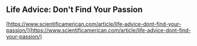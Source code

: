 ## Life Advice: Don't Find Your Passion
  
  [https://www.scientificamerican.com/article/life-advice-dont-find-your-passion/](https://www.scientificamerican.com/article/life-advice-dont-find-your-passion/)